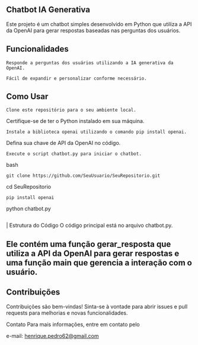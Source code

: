 ## Chatbot IA Generativa
Este projeto é um chatbot simples desenvolvido em Python que utiliza a API da OpenAI para gerar respostas baseadas nas perguntas dos usuários.

## Funcionalidades
```
Responde a perguntas dos usuários utilizando a IA generativa da OpenAI.

Fácil de expandir e personalizar conforme necessário.

```

## Como Usar
```
Clone este repositório para o seu ambiente local.
```
Certifique-se de ter o Python instalado em sua máquina.
```
Instale a biblioteca openai utilizando o comando pip install openai.
```
Defina sua chave de API da OpenAI no código.
```
Execute o script chatbot.py para iniciar o chatbot.
```
bash
```
git clone https://github.com/SeuUsuario/SeuRepositorio.git
```
cd SeuRepositorio
```
pip install openai
```
python chatbot.py
```
```
 | Estrutura do Código
O código principal está no arquivo chatbot.py.

## Ele contém uma função gerar_resposta que utiliza a API da OpenAI para gerar respostas e uma função main que gerencia a interação com o usuário.

## Contribuições
Contribuições são bem-vindas! Sinta-se à vontade para abrir issues e pull requests para melhorias e novas funcionalidades.

Contato
Para mais informações, entre em contato pelo 

e-mail: henrique.pedro62@gmail.com
